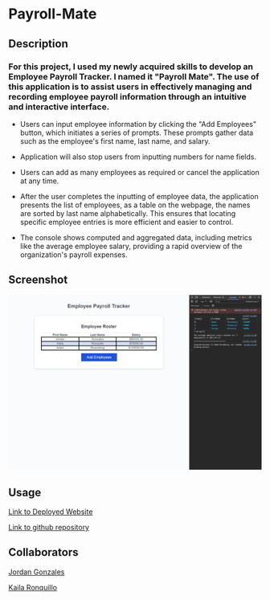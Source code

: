 # Payroll-Mate

## Description

### For this project, I used my newly acquired skills to develop an Employee Payroll Tracker. I named it "Payroll Mate". The use of this application is to assist users in effectively managing and recording employee payroll information through an intuitive and interactive interface.

- Users can input employee information by clicking the "Add Employees" button, which initiates a series of prompts. These prompts gather data such as the employee's first name, last name, and salary.

- Application will also stop users from inputting numbers for name fields.

- Users can add as many employees as required or cancel the application at any time.

- After the user completes the inputting of employee data, the application presents the list of employees, as a table on the webpage, the names are sorted by last name alphabetically. This ensures that locating specific employee entries is more efficient and easier to control.

- The console shows computed and aggregated data, including metrics like the average employee salary, providing a rapid overview of the organization's payroll expenses.

## Screenshot

![screenshotofwebsite](./assets/images/payroll-screenshot.png)

## Usage

[Link to Deployed Website](https://acoderrose.github.io/Payroll-Mate/)

[Link to github repository](https://github.com/AcoderRose/Payroll-Mate)

## Collaborators

[Jordan Gonzales](https://github.com/JordanGWiz)

[Kaila Ronquillo](https://github.com/girlnotfound)
